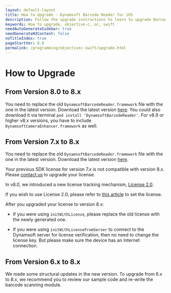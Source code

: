 ```yaml
---
layout: default-layout
title: How to Upgrade - Dynamsoft Barcode Reader for iOS
description: Follow the upgrade instructions to learn to upgrade Barcode Reader SDK iOS edition from version 7.x & 8.0 to version 8.x with simple steps.
keywords: How to upgrade, objective-c, oc, swift
needAutoGenerateSidebar: true
needGenerateH3Content: false
noTitleIndex: true
pageStartVer: 8.0
permalink: /programming/objectivec-swift/upgrade.html
---
```


# How to Upgrade

## From Version 8.0 to 8.x

You need to replace the old `DynamsoftBarcodeReader.framework` file with the one in the latest version. Download the latest version [here](https://www.dynamsoft.com/Downloads/Dynamic-Barcode-Reader-Download.aspx). You could also download it via terminal `pod install 'DynamsoftBarcodeReader'`. For v8.9 or higher v8.x versions, you have to include `DynamsoftCameraEnhancer.framework` as well.

## From Version 7.x to 8.x

You need to replace the old `DynamsoftBarcodeReader.framework` file with the one in the latest version. Download the latest version [here](https://www.dynamsoft.com/Downloads/Dynamic-Barcode-Reader-Download.aspx).

Your previous SDK license for version 7.x is not compatible with version 8.x. Please [contact us](https://www.dynamsoft.com/Company/Contact.aspx) to upgrade your license.

In v8.0, we introduced a new license tracking mechanism, <a href="https://www.dynamsoft.com/license-tracking/docs/about/index.html" target="_blank">License 2.0</a>.

If you wish to use License 2.0, please refer to [this article](../../license-activation/set-full-license.md) to set the license.

After you upgraded your license to version 8.x:

- If you were using `initWithLicense`, please replace the old license with the newly generated one.

- If you were using `initWithLicenseFromServer` to connect to the Dynamsoft server for license verification, then no need to change the license key. But please make sure the device has an Internet connection.

## From Version 6.x to 8.x

We made some structural updates in the new version. To upgrade from 6.x to 8.x, we recommend you to review our sample code and re-write the barcode scanning module.
